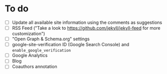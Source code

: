 # To do

- [ ] Update all available site information using the comments as suggestions
- [ ] RSS Feed ("Take a look to https://github.com/jekyll/jekyll-feed for more customization")
- [ ] "Open Graph & Schema.org" settings
- [ ] google-site-verification ID (Google Search Console) and `enable_google_verification`
- [ ] Google Analytics
- [ ] Blog
- [ ] Coauthors annotation

